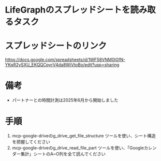 # LifeGraphのスプレッドシートを読み取るタスク

# スプレッドシートのリンク
https://docs.google.com/spreadsheets/d/1WF58VNM0lGfN-YKqR2ySXU_EKQQCpyrV4da8WiVtoBo/edit?usp=sharing

# 備考
- パートナーとの時間計測は2025年6月から開始しました

# 手順
1. mcp-google-driveのg_drive_get_file_structure ツールを使い、シート構造を把握してください
2. mcp-google-driveのg_drive_read_file_part ツールを使い、「Googleカレンダー集計」シートのA~O列を全て読んでください
